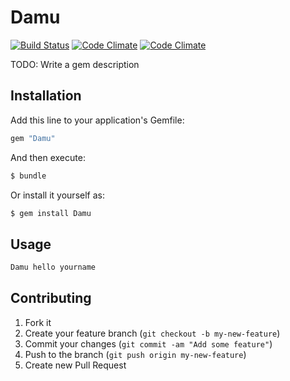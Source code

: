 # Damu

[![Build Status](https://magnum.travis-ci.com/)](https://magnum.travis-ci.com/)
[![Code Climate](https://codeclimate.com/)](https://codeclimate.com/)
[![Code Climate](https://codeclimate.com/)](https://codeclimate.com/)

TODO: Write a gem description

## Installation

Add this line to your application's Gemfile:

```sh
gem "Damu"
```

And then execute:

```sh
$ bundle
```

Or install it yourself as:

```sh
$ gem install Damu
```
## Usage

```sh
Damu hello yourname
```

## Contributing

1. Fork it
2. Create your feature branch (`git checkout -b my-new-feature`)
3. Commit your changes (`git commit -am "Add some feature"`)
4. Push to the branch (`git push origin my-new-feature`)
5. Create new Pull Request

